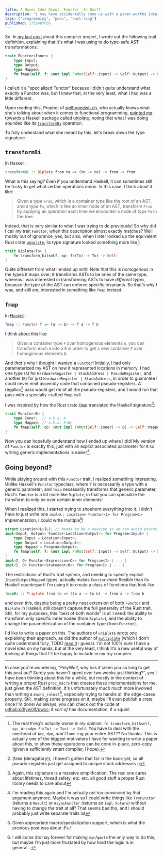 ```yaml
---
title: A Novel Idea About `Functor` In Rust?
description: "I may have accidentally come up with a paper-worthy idea while just playing around with my silly compiler project"
tags: ["programming", "pwcc", "rust-lang"]
published: 1732487056
---
```


So. In [my last post](https://wolfgirl.dev/blog/2024-11-13-swift-almost-does-a-really-cool-thing-i-want/) about this compiler project, I wrote out the following trait definition, explaining that it's what I was using to do type-safe AST transformations:

```rust
trait Functor<Inner> {
    type Input;
    type Output;
    type Mapped;
    fn fmap(self, f: &mut impl FnMut(Self::Input) -> Self::Output) -> Self::Mapped;
}
```

I called it a "specialized Functor" because I didn't quite understand what exactly a Functor was, but I knew that, at the very least, what I had was a little different.

Upon reading this, Prophet of [welltypedwit.ch](https://welltypedwit.ch/), who actually knows what she's talking about when it comes to functional programming, [pointed me towards](https://bsky.app/profile/welltypedwit.ch/post/3latirgqtjk2h) a Haskell package called [uniplate](https://hackage.haskell.org/package/uniplate-1.6.13), noting that what I was doing sounded like its [`transformBi`](https://hackage.haskell.org/package/uniplate-1.6.13/docs/Data-Generics-Uniplate-Operations.html#v:transformBi) operation.

To fully understand what she meant by this, let's break down the type signature:

## `transformBi`

In Haskell:

```haskell
transformBi :: Biplate from to => (to -> to) -> from -> from
```

What is this saying? Even if you understand Haskell, it can sometimes still be tricky to get what certain operations _mean_. In this case, I think about it like:

> Given a type `From`, which is a container type like the root of an AST, and a type `To`, which is like an inner node of an AST, transform `From` by applying an operation each time we encounter a node of type `To` in the tree.

Indeed, that is very similar to what I was trying to do previously! So why did I call my trait `Functor`, when this description almost exactly matches? Well mostly out of ignorance, yes, but also, when I later looked up the equivalent Rust crate [`uniplate`](https://docs.rs/uniplate/latest/uniplate/trait.Biplate.html), its type signature looked something more like[^1]:

```rust
trait Biplate<To> {
    fn transform_bi(self, op: fn(To) -> To) -> Self;
}
```

Quite different from what I ended up with! Note that this is _homogenous_ in the types it maps over; it transforms ASTs to be ones of the same type, whereas I was interested in transforming ASTs to have _different types_, because the type of the AST can enforce specific invariants. So that's why I was, and still am, interested in something like `fmap` instead:

## `fmap`

In [Haskell](https://hackage.haskell.org/package/base-4.20.0.1/docs/Data-Functor.html):

```haskell
fmap :: Functor f => (a -> b) -> f a -> f b
```

I think about this like:

> Given a container type `F` over homogenous elements `A`, you can transform each `A` into a `B` in order to get a new container `F` over homogenous elements `B`.

And _that's_ why I thought I wanted a `Functor`! Initially, I had only parameterized my AST on how it represented locations in memory. I had one type (`A`) for `HardwareRegister | StackAddress | PseudoRegister`, and another (`B`) for just `HardwareRegister | StackAddress`, in order to guarantee I could never emit assembly code that contained pseudo-registers. A regalloc[^2] pass would get rid of all the pseudo-registers, and I would run that pass with a specially-crafted `fmap` call.

I was inspired by how the Rust crate [`fmap`](https://docs.rs/fmap/latest/fmap/trait.Functor.html) translated the Haskell signature[^3]:

```rust
trait Functor<B> {
    type Inner;  // a.k.a. A
    type Mapped; // a.k.a. F<B>
    fn fmap(self, op: &mut impl FnMut(Self::Inner) -> B) -> Self::Mapped;
}
```

Now you can hopefully understand how I ended up where I did! My version of `Functor` is exactly this, just with an explict associated parameter for `B` so writing generic implementations is easier[^6].

## Going beyond?

While playing around with this `Functor` trait, I realized something interesting. Unlike Haskell's `Functor` typeclass, where `f` is necessarily a type with a generic parameter, and `fmap` necessarily transforms that generic parameter, Rust's `Functor` is a lot more like `Biplate`, in that you can specialize the transform to only be over certain inner elements!

When I realized this, I started trying to shoehorn everything into it. I didn't have to just write one `impl<L: Location> Functor<L> for Program<L>` implementation, I could write multiple[^4]!

```rust
struct Location<L>(L); // Needs to be a newtype so we can avoid potentially conflicting implementations
impl<Input, Output> Functor<Location<Output>> for Program<Input> {
    type Input = Location<Input>;
    type Output = Location<Output>;
    type Mapped = Program<Output>;
    fn fmap(self, f: &mut impl FnMut(Self::Input) -> Self::Output) -> Self::Mapped { ... }
}
impl<I, O> Functor<Expression<O>> for Program<I> { ... }
impl<I, O> Functor<Statement<O>> for Program<I> { ... }
```

The restrictions of Rust's trait system, and needing to specify explicit `Input`/`Output`/`Mapped` types, actually makes `Functor` _more_ flexible than its Haskell counterpart! I'm using it to create a class of functions that look like:

```haskell
fmapBi :: Triplate from to => (to a -> to b) -> from a -> from b
```

and even _this_, despite being a pretty neat extension of both `Functor` and `Biplate` in Haskell, still doesn't capture the full generality of the Rust trait. Still, for my purposes, this "best of both worlds" is all I need: the ability to transform only specific inner nodes (from `Biplate`), and the ability to change the parameterization of the container type (from `Functor`).

I'd like to write a paper on this. The authors of `uniplate` [wrote one](https://ndmitchell.com/downloads/paper-uniform_boilerplate_and_list_processing-30_sep_2007.pdf) explaining their approach, as did the author of [`multiplate`](https://hackage.haskell.org/package/multiplate) (which I don't quite understand fully, TODO [read it](https://arxiv.org/pdf/1103.2841v1) i guess). I'm not 100% sure I have a novel idea on my hands, but at the very least, I think it's a new useful way of looking at things that I'll be happy to include in my toy compiler.

<hr>

In case you're wondering, "PolyWolf, why has it taken you so long to get this post out? Surely you haven't spent over two weeks just thinking?", yes I have been thinking about this for a while, but mostly in the context of writing a proper Rust `proc_macro` that creates these implementations for me, just given the AST definition. It's unfortunately much much more involved than writing a `macro_rules!`[^5], especially trying to handle all the edge-cases properly. Still, making some progress on it, maybe I'll even publish a crate once I'm done! As always, you can check out the code at [github:p0lyw0lf/pwcc](https://github.com/p0lyw0lf/pwcc); it _sort of_ has documentation, if u squint

[^1]: The real thing's actually worse in my opinion: `fn transform_bi(&self, op: Arc<dyn Fn(To) -> To>) -> Self`. You have to deal with the overhead of `Arc`, `dyn`, _and_ `Clone`-ing your entire AST?? No thanks. This is actually one of the biggest motivators I have for wanting to write a paper about this, to show these operations can be done in-place, zero-copy (given a sufficiently smart compiler, I hope).

[^2]: (fake (deragatory)), I haven't gotten that far in the book yet, so all pseudo-registers just get assigned to unique stack addresses :)

[^3]: Again, this signature is a massive simplification. The real one cares about lifetimes, thread safety, etc. etc. all good stuff a proper Rust library needs to care about

[^4]: Given appropriate macro/specialization support, which is what the previous post was about :P

[^5]: I will curse dtolnay forever for making `syn`/`quote` the only way to do this, but maybe I'm just more frustated by how hard the logic is in general...

[^6]: I'm reading this again and I'm actually not too convinced by that argument anymore. Maybe it was so I could write things like `TryFunctor` (returns a `Result`) or `AsyncFunctor` (returns an `impl Future`) without having to change the trait at all? That seems bad tho, and I should probably just write separate traits lol
